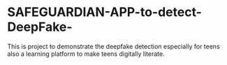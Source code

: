 # SAFEGUARDIAN-APP-to-detect-DeepFake-
This is project to demonstrate the deepfake detection especially for teens also a learning platform to make teens digitally literate. 
